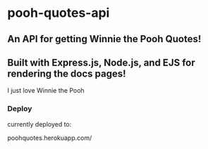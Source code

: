 # pooh-quotes-api

## An API for getting Winnie the Pooh Quotes!

## Built with Express.js, Node.js, and EJS for rendering the docs pages!

I just love Winnie the Pooh

### Deploy

currently deployed to:

poohquotes.herokuapp.com/
